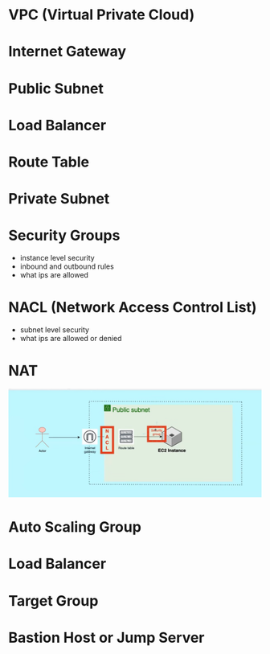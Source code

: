 # VPC (Virtual Private Cloud)

# Internet Gateway

# Public Subnet

# Load Balancer

# Route Table

# Private Subnet

# Security Groups
- instance level security
- inbound and outbound rules
- what ips are allowed

# NACL (Network Access Control List)
- subnet level security
- what ips are allowed or denied


# NAT

![alt text](image.png)


# Auto Scaling Group

# Load Balancer

# Target Group

# Bastion Host or Jump Server
